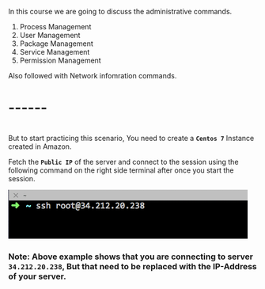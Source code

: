 In this course we are going to discuss the administrative commands.

  1. Process Management 
  2. User Management 
  3. Package Management 
  4. Service Management 
  5. Permission Management

Also followed with Network infomration commands.


#  ------
\
But to start practicing this scenario, You need to create a **`Centos 7`** Instance created in Amazon.

Fetch the **`Public IP`** of the server and connect to the session using the following command on the right side terminal after once you start the session.

![Basic Connection](https://github.com/devopstrainings/linux-basics-katakoda/raw/master/linux-cli-syntaxes/images/01-connect.png)

### Note: Above example shows that you are connecting to server **`34.212.20.238`**, But that need to be replaced with the IP-Address of your server.
